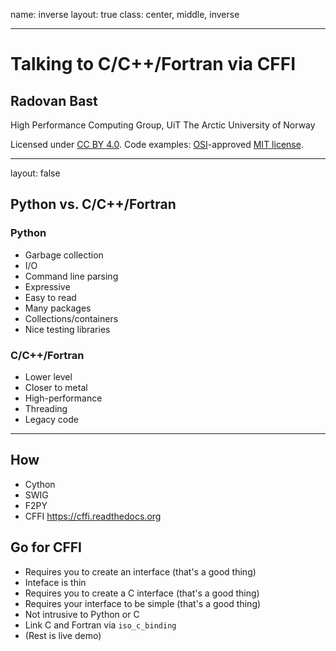 name: inverse
layout: true
class: center, middle, inverse

---

# Talking to C/C++/Fortran via CFFI

## Radovan Bast

High Performance Computing Group,
UiT The Arctic University of Norway

Licensed under [CC BY 4.0](https://creativecommons.org/licenses/by/4.0/).
Code examples: [OSI](http://opensource.org)-approved [MIT license](http://opensource.org/licenses/mit-license.html).

---

layout: false

## Python vs. C/C++/Fortran

### Python

- Garbage collection
- I/O
- Command line parsing
- Expressive
- Easy to read
- Many packages
- Collections/containers
- Nice testing libraries

### C/C++/Fortran

- Lower level
- Closer to metal
- High-performance
- Threading
- Legacy code

---

## How

- Cython
- SWIG
- F2PY
- CFFI https://cffi.readthedocs.org

## Go for CFFI

- Requires you to create an interface (that's a good thing)
- Inteface is thin
- Requires you to create a C interface (that's a good thing)
- Requires your interface to be simple (that's a good thing)
- Not intrusive to Python or C
- Link C and Fortran via `iso_c_binding`
- (Rest is live demo)
